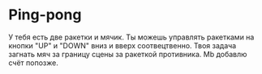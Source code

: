 # Ping-pong
У тебя есть две ракетки и мячик. Ты можешь управлять ракетками на кнопки "UP" и "DOWN" вниз и вверх соотвецтвенно.
Твоя задача загнать мяч за границу сцены за ракеткой противника.
Mb добавлю счёт попозже.
